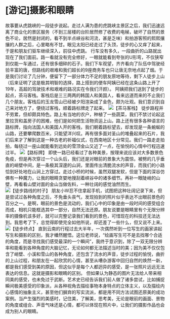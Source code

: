 # [游记]摄影和眼睛

故事要从虎跳峡的一段徒步说起。走过人满为患的虎跳峡主景区之后，我们迅速远离了商业化的景区服务（不到三层楼的台阶居然修了收费的电梯，破坏了自然的景色不论，居然是封闭的，看不到半点峡谷和河流，甚是乏味）和拍游客照的熙熙攘攘的人群之后，心里略有不甘。眼见太阳已经走过了头顶，徒步的心又痒了起来，于是和朋友们驱车继续深入，前往中虎跳。
行车没有多久，一段曲折的山路就出现在了我们面前。路一看就没有完全修好，一眼就能看到夸张的U形弯，不仅狭窄到仅能一车通过，还有很多细碎的石子。我们下车观望，齐齐看向了队伍中驾驶经验丰富的唐，但路线的艰难和我们超长的9座商务车也只让唐无奈地点起了烟。于是我们讨论了几分钟，便留下了一部分体力不足的朋友原地等待，剩下人徒步上山（后来证明了这是极其明智的选择，路上搭到的便车阿姨已经在这条山路上开了19年，高超的驾驶技术和艰难的路况实在令我们汗颜）。
阿姨把我们送到了徒步的起点，茶马客栈。客栈后是三三两两的韩国人和美国人，看来远道而来的不止我们几个朋友。客栈后的玉龙雪山已经被夕阳渲染成了金色，颇为壮观。我们意识到自己来对地方了，便绕过客栈，顺着路标牌走了起来。
![【茶马客栈】](https://chestnutheng-blog-1254282572.cos.ap-chengdu.myqcloud.com/photos/IMG_9169.JPG)
徒步路程并不劳累，但却颇具特色。路上有当地的农户，种植了一些蔬菜，我们不禁讨论起这里拉货和盖房子的困难，他们是如何把生活物资运上山。路上还有很多各种语言的路标牌，指向法国人和美国人开的客栈，我们朝着路标望去，却发现是一条蜿蜒的山路，还要攀爬数百米，只能望洋兴叹。再有很多面对圣山的堆叠起来的石片，我们后来才了解到这是一种古老的祈福仪式，在西南地区十分常见。我们一路走走拍拍，每绕过一座山就能看到远处的雪顶金山又近了一点，在愉悦的心情中行程迅速过半。
![【路标牌】](https://chestnutheng-blog-1254282572.cos.ap-chengdu.myqcloud.com/photos/IMG_9170.JPG)
即使一路已经看过了各种美景，按理来说应该对大多数景色免疫，但是再次穿过一个山头后，我们还是对眼前的景象大为震惊。被劈的几乎垂直的峭壁中间，是一条极其深邃的山涧，里面传出清脆流水的声音，而我们的小路恰到好处地在山涧上方穿过。走过小桥的时候，虽然双腿发软，但是下面的深谷仿佛有一种魔力，让我的眼睛贪婪地搜刮着峡谷中的诸多细节。再补一眼陡峭的山壁，再看看山壁对面的金山当做佐料，一种壮阔的感觉油然而生。
![【徒步路线的村子】](https://chestnutheng-blog-1254282572.cos.ap-chengdu.myqcloud.com/photos/IMG_9172.JPG)
朋友小W忍不住拿起手机，试图把这种壮阔记录下来，但是尝试过各种角度之后，不免垂头丧气，发现拍到的照片似乎表达不出眼前景色的百分之一。是啊，眼前的景色是流动的，我们心中的印象是由一段时间的感受组合而成，相机只能框选其中一部分，自然无法还原。朋友说要是眼睛里有个无限分辨率的摄像机该多好，就可以完整记录我们看到的景色，可惜现在的科技还无法达到。我思考了下，总觉得即使完全如他所说，却还差了一些什么，但又说不上来。
![【徒步终点】](https://chestnutheng-blog-1254282572.cos.ap-chengdu.myqcloud.com/photos/IMG_9172.JPG)
直到云南的行程过去大半年，一次偶然听到一位写生的画家讲起写生和摄影的区别，我才幡然醒悟。这位老师说，“绘画写生可不是去找哪个合适的角度，而是寻找我们感受最深的一个瞬间”，我终于意识到，除了一双无限分辨率和能看到各种角度的大脑记忆，无论如何都无法描述当时的美；因为美不仅仅包含了峭壁、小溪和雪山的各种角度，还包含了流水的声音，徒步过程的愉悦，曲折的上山过程，和朋友在一起欣赏的心情，甚至从嘈杂游客中回归自然的焕然一新，都是我们感受到美的原因，但这似乎是每个人都迥异的感受，是一张照片远远无法表达的信息。这就是摄影和眼睛的区别。
但如果认为静态的图片无法给人带来相同美的感受，也未免过于武断。艺术史已经告诉我们前人做了诸多尝试，比如捕捉瞬间极美感受的印象派，从各种视角去描绘事物本身特点的立体主义，以及描绘内心感情的抽象主义，甚至他们摒弃的写实流派，都是用不同方法试图还原美的成功案例。当产生强烈的美感时，记住美，了解美，思考美，无论是眼前的画面、景物的角度或组合、声音气味还是心情，都可以体现在照片中，让我们的摄影作品也会成为别人的眼睛。
